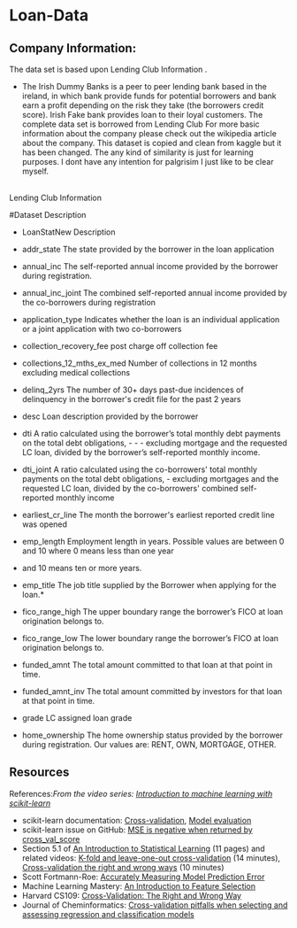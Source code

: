 # Loan-Data
## Company Information:
The data set is based upon <a src="https://www.kaggle.com/prateikmahendra/loan-data"> Lending Club Information </a>. 
- The Irish Dummy Banks  is a  peer to peer lending bank based in the ireland, in which bank provide funds for potential borrowers and bank earn a profit depending on the risk they take (the borrowers credit score). Irish Fake bank provides loan to their loyal customers. The complete data set is borrowed from Lending Club For more basic information about the company please check out the wikipedia article about the company. This dataset is copied and clean from kaggle but it has been changed. The any kind of similarity is just for learning purposes. I dont have any intention for palgrisim I just like to be clear myself. <br><br>


<a src="https://en.wikipedia.org/wiki/Lending_Club"> Lending Club Information </a>

#Dataset Description
- LoanStatNew	Description

- addr_state	The state provided by the borrower in the loan application

- annual_inc	The self-reported annual income provided by the borrower during registration.

- annual_inc_joint	The combined self-reported annual income provided by the co-borrowers during registration

- application_type	Indicates whether the loan is an individual application or a joint application with two co-borrowers

- collection_recovery_fee	post charge off collection fee

- collections_12_mths_ex_med	Number of collections in 12 months excluding medical collections

- delinq_2yrs	The number of 30+ days past-due incidences of delinquency in the borrower's credit file for the past 2 years

- desc	Loan description provided by the borrower

- dti	A ratio calculated using the borrower’s total monthly debt payments on the total debt obligations, - - - excluding mortgage and the requested LC loan, divided by the borrower’s self-reported monthly income.

- dti_joint	A ratio calculated using the co-borrowers' total monthly payments on the total debt obligations, - excluding mortgages and the requested LC loan, divided by the co-borrowers' combined self-reported monthly income

- earliest_cr_line	The month the borrower's earliest reported credit line was opened

- emp_length	Employment length in years. Possible values are between 0 and 10 where 0 means less than one year 

- and 10 means ten or more years. 

- emp_title	The job title supplied by the Borrower when applying for the loan.*

- fico_range_high	The upper boundary range the borrower’s FICO at loan origination belongs to.

- fico_range_low	The lower boundary range the borrower’s FICO at loan origination belongs to.

- funded_amnt	The total amount committed to that loan at that point in time.

- funded_amnt_inv	The total amount committed by investors for that loan at that point in time.

- grade	LC assigned loan grade

- home_ownership	The home ownership status provided by the borrower during registration. Our values are: RENT, OWN, MORTGAGE, OTHER.

## Resources
References:*From the video series: [Introduction to machine learning with scikit-learn](https://github.com/justmarkham/scikit-learn-videos)*
- scikit-learn documentation: [Cross-validation](http://scikit-learn.org/stable/modules/cross_validation.html), [Model evaluation](http://scikit-learn.org/stable/modules/model_evaluation.html)
- scikit-learn issue on GitHub: [MSE is negative when returned by cross_val_score](https://github.com/scikit-learn/scikit-learn/issues/2439)
- Section 5.1 of [An Introduction to Statistical Learning](http://www-bcf.usc.edu/~gareth/ISL/) (11 pages) and related videos: [K-fold and leave-one-out cross-validation](https://www.youtube.com/watch?v=nZAM5OXrktY) (14 minutes), [Cross-validation the right and wrong ways](https://www.youtube.com/watch?v=S06JpVoNaA0) (10 minutes)
- Scott Fortmann-Roe: [Accurately Measuring Model Prediction Error](http://scott.fortmann-roe.com/docs/MeasuringError.html)
- Machine Learning Mastery: [An Introduction to Feature Selection](http://machinelearningmastery.com/an-introduction-to-feature-selection/)
- Harvard CS109: [Cross-Validation: The Right and Wrong Way](https://github.com/cs109/content/blob/master/lec_10_cross_val.ipynb)
- Journal of Cheminformatics: [Cross-validation pitfalls when selecting and assessing regression and classification models](http://www.jcheminf.com/content/pdf/1758-2946-6-10.pdf)
